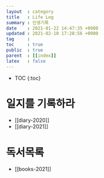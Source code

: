 ```yaml
---
layout  : category
title   : Life Log
summary : 인생기록
date    : 2021-01-22 14:47:35 +0900
updated : 2021-02-10 17:28:56 +0900
tag     : 
toc     : true
public  : true
parent  : [[index]] 
latex   : false
---
```

* TOC
{:toc}

# 일지를 기록하라 
* [[diary-2020]]
* [[diary-2021]]

# 독서목록
* [[books-2021]]
